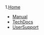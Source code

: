 1.[Home](https://github.com/AlexRogalskiy/webgate/wiki)
+ [Manual](https://github.com/AlexRogalskiy/webgate/wiki/Manual)
+ [TechDocs](https://github.com/AlexRogalskiy/webgate/wiki/Technical-documentation)
+ [UserSupport](https://github.com/AlexRogalskiy/webgate/wiki/Support)
